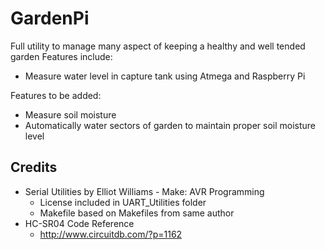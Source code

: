 GardenPi
=========
Full utility to manage many aspect of keeping a healthy and well tended garden
Features include:
* Measure water level in capture tank using Atmega and Raspberry Pi

Features to be added:
* Measure soil moisture
* Automatically water sectors of garden to maintain proper soil moisture level


Credits
-------
* Serial Utilities by Elliot Williams - Make: AVR Programming
	* License included in UART_Utilities folder
	* Makefile based on Makefiles from same author
* HC-SR04 Code Reference
	* http://www.circuitdb.com/?p=1162
